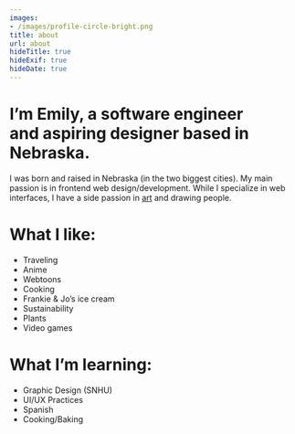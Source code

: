 ```yaml
---
images:
- /images/profile-circle-bright.png
title: about
url: about
hideTitle: true
hideExif: true
hideDate: true
---
```


<div align="left-aligned">
	<h1> I’m Emily, a software engineer<br> and aspiring designer based in Nebraska.</h1>
	<p> I was born and raised in Nebraska (in the two biggest cities<!--, so I’ve lived an average city life-->). My main passion is in frontend web design/development. While I specialize in web interfaces, I have a side passion in <a target="_blank" href="https://emily5.com/tags/art/" style="color: var(--main);" onmouseover="this.style.color='var(--dark)'" onmouseout="this.style.color='var(--main)'">art</a> and drawing people.</p>
	<h1>What I like:</h1>
	<ul>
		<li>Traveling</li>
		<li>Anime</li>
		<li>Webtoons</li>
		<li>Cooking</li>
		<li>Frankie & Jo’s ice cream</li>
		<li>Sustainability</li>
		<li>Plants</li>
		<li>Video games</li>
	</ul>
	<h1>What I’m learning:</h1>
	<ul>
		<li>Graphic Design (SNHU)</li>
		<li>UI/UX Practices</li>
		<li>Spanish</li>
		<li>Cooking/Baking</li>
	</ul>
</div>